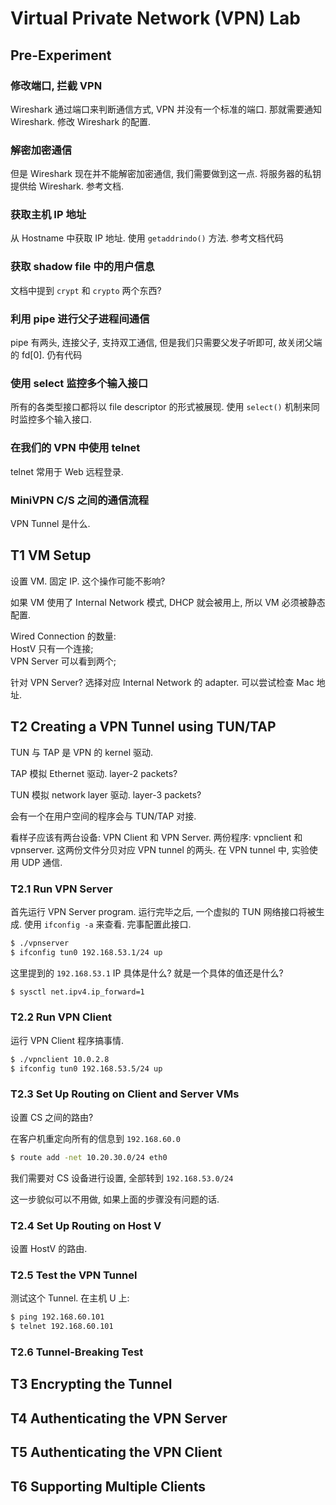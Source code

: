 # Virtual Private Network (VPN) Lab


## Pre-Experiment

### 修改端口, 拦截 VPN
Wireshark 通过端口来判断通信方式, VPN 并没有一个标准的端口. 那就需要通知 Wireshark. 修改 Wireshark 的配置. 

### 解密加密通信
但是 Wireshark 现在并不能解密加密通信, 我们需要做到这一点. 将服务器的私钥提供给 Wireshark. 参考文档. 

### 获取主机 IP 地址
从 Hostname 中获取 IP 地址. 使用 `getaddrindo()` 方法. 参考文档代码

### 获取 shadow file 中的用户信息
文档中提到 `crypt` 和 `crypto` 两个东西? 

### 利用 pipe 进行父子进程间通信
pipe 有两头, 连接父子, 支持双工通信, 但是我们只需要父发子听即可, 故关闭父端的 fd[0]. 仍有代码

### 使用 select 监控多个输入接口
所有的各类型接口都将以 file descriptor 的形式被展现. 使用 `select()` 机制来同时监控多个输入接口.

### 在我们的 VPN 中使用 telnet 
telnet 常用于 Web 远程登录. 

### MiniVPN C/S 之间的通信流程
VPN Tunnel 是什么. 


## T1 VM Setup
设置 VM. 固定 IP. 这个操作可能不影响? 

如果 VM 使用了 Internal Network 模式, DHCP 就会被用上, 所以 VM 必须被静态配置. 

Wired Connection 的数量:    
HostV 只有一个连接;   
VPN Server 可以看到两个;  

针对 VPN Server? 选择对应 Internal Network 的 adapter. 可以尝试检查 Mac 地址. 

## T2 Creating a VPN Tunnel using TUN/TAP

TUN 与 TAP 是 VPN 的 kernel 驱动. 

TAP 模拟 Ethernet 驱动. layer-2 packets? 

TUN 模拟 network layer 驱动. layer-3 packets?

会有一个在用户空间的程序会与 TUN/TAP 对接. 

看样子应该有两台设备: VPN Client 和 VPN Server. 两份程序: vpnclient 和 vpnserver. 这两份文件分贝对应 VPN tunnel 的两头. 在 VPN tunnel 中, 实验使用 UDP 通信. 

### T2.1 Run VPN Server

首先运行 VPN Server program. 运行完毕之后, 一个虚拟的 TUN 网络接口将被生成. 使用 `ifconfig -a` 来查看. 完事配置此接口. 

``` sh
$ ./vpnserver
$ ifconfig tun0 192.168.53.1/24 up
```

这里提到的 `192.168.53.1` IP 具体是什么? 就是一个具体的值还是什么? 

``` sh
$ sysctl net.ipv4.ip_forward=1
```

### T2.2 Run VPN Client

运行 VPN Client 程序搞事情. 

``` sh
$ ./vpnclient 10.0.2.8
$ ifconfig tun0 192.168.53.5/24 up
```

### T2.3 Set Up Routing on Client and Server VMs

设置 CS 之间的路由? 

在客户机重定向所有的信息到 `192.168.60.0` 

``` sh
$ route add -net 10.20.30.0/24 eth0
```
我们需要对 CS 设备进行设置, 全部转到 `192.168.53.0/24` 

这一步貌似可以不用做, 如果上面的步骤没有问题的话. 

### T2.4 Set Up Routing on Host V

设置 HostV 的路由. 

### T2.5 Test the VPN Tunnel

测试这个 Tunnel. 在主机 U 上:

``` sh
$ ping 192.168.60.101
$ telnet 192.168.60.101
```

### T2.6 Tunnel-Breaking Test

## T3 Encrypting the Tunnel

## T4 Authenticating the VPN Server

## T5 Authenticating the VPN Client

## T6 Supporting Multiple Clients


